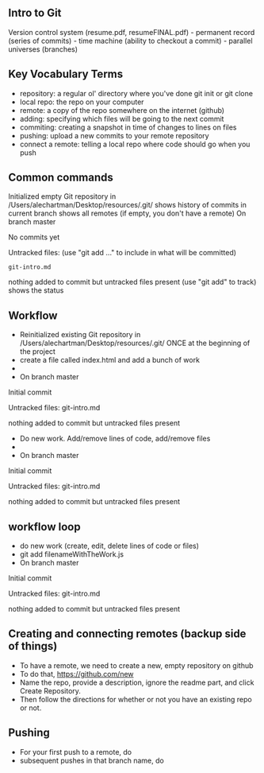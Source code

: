 Intro to Git
------------

Version control system (resume.pdf, resumeFINAL.pdf)
    - permanent record (series of commits)
    - time machine     (ability to checkout a commit)
    - parallel universes (branches)

## Key Vocabulary Terms
- repository: a regular ol' directory where you've done git init or git clone
- local repo: the repo on your computer 
- remote: a copy of the repo somewhere on the internet (github)
- adding: specifying which files will be going to the next commit
- commiting: creating a snapshot in time of changes to lines on files
- pushing: upload a new commits to your remote repository
- connect a remote: telling a local repo where code should go when you push

## Common commands
Initialized empty Git repository in /Users/alechartman/Desktop/resources/.git/
 shows history of commits in current branch
 shows all remotes (if empty, you don't have a remote)
On branch master

No commits yet

Untracked files:
  (use "git add <file>..." to include in what will be committed)

	git-intro.md

nothing added to commit but untracked files present (use "git add" to track) shows the status 

## Workflow
- Reinitialized existing Git repository in /Users/alechartman/Desktop/resources/.git/ ONCE at the beginning of the project
- create a file called index.html and add a bunch of work
- 
- On branch master

Initial commit

Untracked files:
	git-intro.md

nothing added to commit but untracked files present
- Do new work. Add/remove lines of code, add/remove files
- 
- On branch master

Initial commit

Untracked files:
	git-intro.md

nothing added to commit but untracked files present

## workflow loop
- do new work (create, edit, delete lines of code or files)
- git add filenameWithTheWork.js
- On branch master

Initial commit

Untracked files:
	git-intro.md

nothing added to commit but untracked files present

## Creating and connecting remotes (backup side of things)
- To have a remote, we need to create a new, empty repository on github
- To do that, https://github.com/new
- Name the repo, provide a description, ignore the readme part, and click Create Repository.
- Then follow the directions for whether or not you have an existing repo or not.

## Pushing
- For your first push to a remote, do 
- subsequent pushes in that branch name, do 
